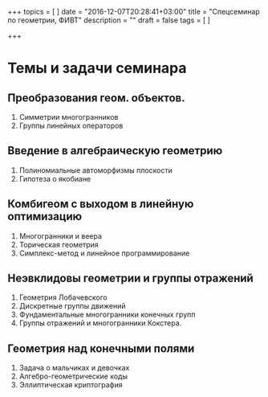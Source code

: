 +++
topics = [
]
date = "2016-12-07T20:28:41+03:00"
title = "Спецсеминар по геометрии, ФИВТ"
description = ""
draft = false
tags = [
]

+++

# Темы и задачи семинара

## Преобразования геом. объектов.
1. Симметрии многогранников
2. Группы линейных операторов

## Введение в алгебраическую геометрию
1. Полиномиальные автоморфизмы плоскости
2. Гипотеза о якобиане

## Комбигеом с выходом в линейную оптимизацию
1. Многогранники и веера
2. Торическая геометрия
3. Симплекс-метод и линейное программирование

## Неэвклидовы геометрии и группы отражений
1. Геометрия Лобачевского
2. Дискретные группы движений
3. Фундаментальные многогранники конечных групп
4. Группы отражений и многогранники Кокстера.

## Геометрия над конечными полями
1. Задача о мальчиках и девочках
2. Алгебро-геометрические коды
3. Эллиптическая криптография

